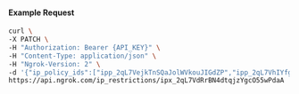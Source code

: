 <!-- Code generated for API Clients. DO NOT EDIT. -->

#### Example Request

```bash
curl \
-X PATCH \
-H "Authorization: Bearer {API_KEY}" \
-H "Content-Type: application/json" \
-H "Ngrok-Version: 2" \
-d '{"ip_policy_ids":["ipp_2qL7VejkTnSQaJolWVkouJIGdZP","ipp_2qL7VhIYfgspyvwqqAfBBnnJvn1"]}' \
https://api.ngrok.com/ip_restrictions/ipx_2qL7VdRrBN4dtqjzYgcO55wPdaA
```
